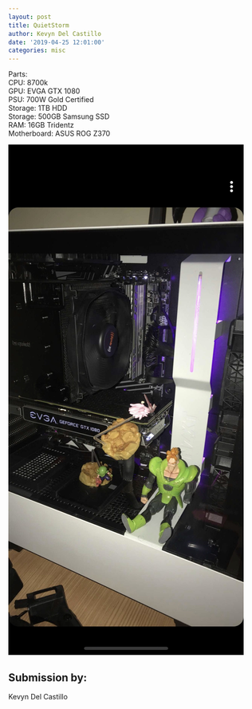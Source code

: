 ```yaml
---
layout: post
title: QuietStorm
author: Kevyn Del Castillo
date: '2019-04-25 12:01:00'
categories: misc
---
```


Parts:<br>
CPU: 8700k<br>
GPU: EVGA GTX 1080<br>
PSU: 700W Gold Certified<br>
Storage: 1TB HDD<br>
Storage: 500GB Samsung SSD<br>
RAM: 16GB Tridentz<br>
Motherboard: ASUS ROG Z370<br>

![Custom PC Screenshot](/assets/img/uploads/Kevyn.jpg)

## Submission by:<br>
Kevyn Del Castillo

